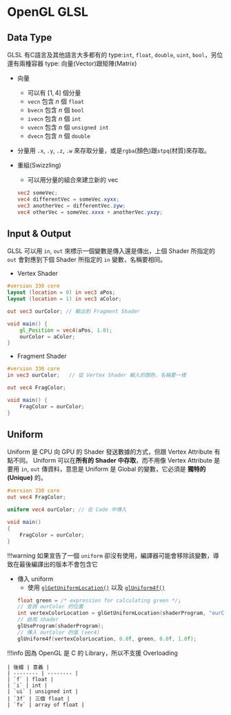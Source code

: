 # OpenGL GLSL

## Data Type

GLSL 有C語言及其他語言大多都有的 type:`int`, `float`, `double`, `uint`, `bool`，另位還有兩種容器 type: 向量(Vector)跟矩陣(Matrix)

* 向量
    * 可以有 $[1, 4]$ 個分量
    * `vecn` 包含 $n$ 個 `float`
    * `bvecn` 包含 $n$ 個 `bool`
    * `ivecn` 包含 $n$ 個 `int`
    * `uvecn` 包含 $n$ 個 `unsigned int`
    * `dvecn` 包含 $n$ 個 `double`

* 分量用 `.x`, `.y`, `.z`, `.w` 來存取分量，或是`rgba`(顏色)跟`stpq`(材質)來存取。

* 重組(Swizzling)
    * 可以用分量的組合來建立新的 vec
    ```glsl
    vec2 someVec;
    vec4 differentVec = someVec.xyxx;
    vec3 anotherVec = differentVec.zyw;
    vec4 otherVec = someVec.xxxx + anotherVec.yxzy;
    ```

## Input & Output

GLSL 可以用 `in`, `out` 來標示一個變數是傳入還是傳出，上個 Shader 所指定的 `out` 會對應到下個 Shader 所指定的 `in` 變數，名稱要相同。

* Vertex Shader
```glsl
#version 330 core
layout (location = 0) in vec3 aPos;
layout (location = 1) in vec3 aColor;

out vec3 ourColor; // 輸出到 Fragment Shader

void main() {
    gl_Position = vec4(aPos, 1.0);
    ourColor = aColor;
}
```
* Fragment Shader
```glsl
#version 330 core
in vec3 ourColor;   // 從 Vertex Shader 輸入的顏色，名稱要一樣

out vec4 FragColor;

void main() {
    FragColor = ourColor;    
}
```

## Uniform

Uniform 是 CPU 向 GPU 的 Shader 發送數據的方式，但跟 Vertex Attribute 有點不同。
Uniform 可以在**所有的 Shader 中存取**，而不用像 Vertex Attribute 是要用 `in`, `out` 傳資料，意思是 Uniform 是 Global 的變數，它必須是 **獨特的(Unique)** 的。

```glsl
#version 330 core
out vec4 FragColor;

uniform vec4 ourColor; // 在 Code 中傳入

void main()
{
    FragColor = ourColor;
}
```

!!!warning
	如果宣告了一個 `uniform` 卻沒有使用，編譯器可能會移除該變數，導致在最後編譯出的版本不會包含它

* 傳入 uniform
    * 使用 [`glGetUniformLocation()`](http://docs.gl/gl4/glGetUniformLocation) 以及 [`glUniform4f()`](http://docs.gl/gl4/glUniform)
    ```cpp
    float green = /* expression for calculating green */;
    // 查詢 ourColor 的位置
    int vertexColorLocation = glGetUniformLocation(shaderProgram, "ourColor");
    // 啟用 shader
    glUseProgram(shaderProgram);
    // 傳入 ourColor 的值 (vec4)
    glUniform4f(vertexColorLocation, 0.0f, green, 0.0f, 1.0f);
    ```

!!!info
	因為 OpenGL 是 C 的 Library，所以不支援 Overloading

	| 後綴 | 意義 |
	| -------- | -------- |
	| `f` | float |
	| `i` | int |
	| `ui` | unsigned int |
	| `3f` | 三個 float |
	| `fv` | array of float |
